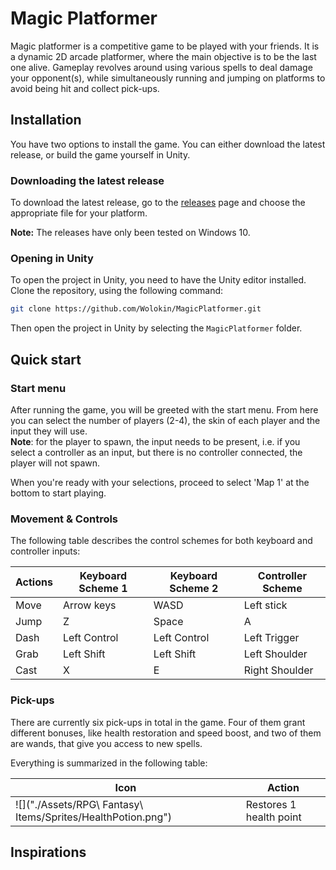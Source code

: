 # Magic Platformer

Magic platformer is a competitive game to be played with your friends. It is a
dynamic 2D arcade platformer, where the main objective is to be the last one alive.
Gameplay revolves around using various spells to deal damage your opponent(s),
while simultaneously running and jumping on platforms to avoid being hit and
collect pick-ups.

## Installation

You have two options to install the game. You can either download the latest
release, or build the game yourself in Unity.

### Downloading the latest release
To download the latest release, go to the [releases](/releases/latest) page and
choose the appropriate file for your platform.

**Note:** The releases have only been tested on Windows 10.

### Opening in Unity

To open the project in Unity, you need to have the Unity editor installed.
Clone the repository, using the following command:

```bash
git clone https://github.com/Wolokin/MagicPlatformer.git
```

Then open the project in Unity by selecting the `MagicPlatformer` folder.

## Quick start

### Start menu

After running the game, you will be greeted with the start menu. From here you
can select the number of players (2-4), the skin of each player and the input
they will use.<br>
**Note**: for the player to spawn, the input needs to be present,
i.e. if you select a controller as an input, but there is no controller
connected, the player will not spawn.

When you're ready with your selections, proceed to select 'Map 1' at the bottom
to start playing.

### Movement & Controls

The following table describes the control schemes for both keyboard and controller inputs:

| Actions | Keyboard Scheme 1 | Keyboard Scheme 2 | Controller Scheme |
|---------|-------------------|-------------------|-------------------|
| Move    | Arrow keys        | WASD              | Left stick        |
| Jump    | Z                 | Space             | A                 |
| Dash    | Left Control      | Left Control      | Left Trigger      |
| Grab    | Left Shift        | Left Shift        | Left Shoulder     |
| Cast    | X                 | E                 | Right Shoulder    |

### Pick-ups

There are currently six pick-ups in total in the game. Four of them grant
different bonuses, like health restoration and speed boost, and two of them are
wands, that give you access to new spells.

Everything is summarized in the following table:


| Icon                                    | Action                  |
|-----------------------------------------|-------------------------|
| ![]("./Assets/RPG\ Fantasy\ Items/Sprites/HealthPotion.png") | Restores 1 health point |







## Inspirations
